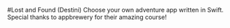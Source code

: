 #Lost and Found (Destini)
Choose your own adventure app written in Swift.<br/>
Special thanks to appbrewery for their amazing course!

